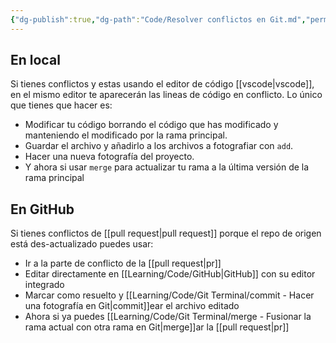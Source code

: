 ```yaml
---
{"dg-publish":true,"dg-path":"Code/Resolver conflictos en Git.md","permalink":"/code/resolver-conflictos-en-git/","created":"2024-03-27T20:38","updated":"2024-04-10T16:40"}
---
```


## En local
Si tienes conflictos y estas usando el editor de código [[vscode\|vscode]], en el mismo editor te aparecerán las lineas de código en conflicto. Lo único que tienes que hacer es:
- Modificar tu código borrando el código que has modificado y manteniendo el modificado por la rama principal.
- Guardar el archivo y añadirlo a los archivos a fotografiar con `add`.
- Hacer una nueva fotografía del proyecto.
- Y ahora si usar `merge` para actualizar tu rama a la última versión de la rama principal

## En GitHub
Si tienes conflictos de [[pull request\|pull request]] porque el repo de origen está des-actualizado puedes usar:
- Ir a la parte de conflicto de la [[pull request\|pr]] 
- Editar directamente en [[Learning/Code/GitHub\|GitHub]] con su editor integrado
- Marcar como resuelto y [[Learning/Code/Git Terminal/commit - Hacer una fotografía en Git\|commit]]ear el archivo editado
- Ahora si ya puedes [[Learning/Code/Git Terminal/merge - Fusionar la rama actual con otra rama en Git\|merge]]ar la [[pull request\|pr]] 